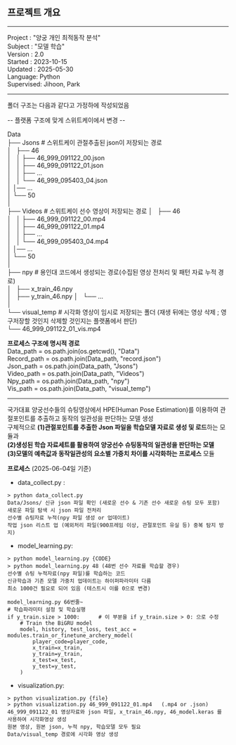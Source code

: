 

## 프로젝트 개요  
---  

Project : "양궁 개인 최적동작 분석"  
Subject : "모델 학습"  
Version : 2.0  
Started : 2023-10-15  
Updated : 2025-05-30  
Language: Python  
Supervised: Jihoon, Park  

---  

폴더 구조는 다음과 같다고 가정하에 작성되었음  

-- 플랫폼 구조에 맞게 스위트케이에서 변경 --  
  
  
Data  
├── Jsons       # 스위트케이 관절추출된 json이 저장되는 경로  
│   ├── 46  
│   │   ├── 46_999_091122_00.json  
│   │   ├── 46_999_091122_01.json  
│   │   ├── ...  
│   │   └── 46_999_095403_04.json  
│   │── ...  
│   └── 50  
│  
├── Videos      # 스위트케이 선수 영상이 저장되는 경로 
│   ├── 46  
│   │   ├── 46_999_091122_00.mp4  
│   │   ├── 46_999_091122_01.mp4  
│   │   ├── ...  
│   │   └── 46_999_095403_04.mp4  
│   │── ...  
│   └── 50  
│  
├── npy         # 용인대 코드에서 생성되는 경로(수집된 영상 전처리 및 패턴 자료 누적 경로)  
│   ├── x_train_46.npy  
│   ├── y_train_46.npy 
│   └── ...  
│  
└── visual_temp # 시각화 영상이 임시로 저장되는 폴더 (재생 뒤에는 영상 삭제 ; 영구저장할 것인지 삭제할 것인지는 플랫폼에서 판단)  
    └── 46_999_091122_01_vis.mp4  


**프로세스 구조에 명시적 경로**  
Data_path = os.path.join(os.getcwd(), "Data")  
Record_path = os.path.join(Data_path, "record.json")  
Json_path = os.path.join(Data_path, "Jsons")  
Video_path = os.path.join(Data_path, "Videos")  
Npy_path = os.path.join(Data_path, "npy")  
Vis_path = os.path.join(Data_path, "visual_temp")  
  
  
---  
국가대표 양궁선수들의 슈팅영상에서 HPE(Human Pose Estimation)를 이용하여 관절포인트를 추출하고 동작의 일관성을 판단하는 모델 생성    
구체적으로 **(1)관절포인트를 추출한 Json 파일을 학습모델 자료로 생성 및 로드**하는 모듈과   
**(2)생성된 학습 자료세트를 활용하여 양궁선수 슈팅동작의 일관성을 판단하는 모델**  
**(3)모델의 예측값과 동작일관성의 요소별 가중치 차이를 시각화하는 프로세스** 모듈
  
  
  
**프로세스**  (2025-06-04일 기준)  

- data_collect.py :  
```
> python data_collect.py
Data/Jsons/ 신규 json 파일 확인 (새로운 선수 & 기존 선수 새로운 슈팅 모두 포함)  
새로운 파일 탐색 시 json 파일 전처리  
선수별 슈팅자료 누적(npy 파일 생성 or 업데이트)  
작업 json 리스트 업 (예외처리 파일(900프레임 이상, 관절포인트 유실 등) 중복 탐지 방지)
```
  
- model_learning.py:  
```
> python model_learning.py {CODE}  
> python model_learning.py 48 (48번 선수 자료를 학습할 경우)  
선수별 슈팅 누적자료(npy 파일)를 학습하는 코드  
신규학습과 기존 모델 가중치 업데이트는 하이퍼파라미터 다름  
최소 1000건 필요로 되어 있음 (테스트시 이를 0으로 변경)  
  
model_learning.py 66번줄~  
# 학습파라미터 설정 및 학습실행  
if y_train.size > 1000:      # 이 부분을 if y_train.size > 0: 으로 수정  
    # Train the BiGRU model  
    model, history, test_loss, test_acc = modules.train_or_finetune_archery_model(  
        player_code=player_code,  
        x_train=x_train,  
        y_train=y_train,  
        x_test=x_test,  
        y_test=y_test,  
    )  
```
  
- visualization.py:  
```
> python visualization.py {file}  
> python visualization.py 46_999_091122_01.mp4   (.mp4 or .json)  
46_999_091122_01 영상자료와 json 파일, x_train_46.npy, 46_model.keras 를 사용하여 시각화영상 생성  
원본 영상, 원본 json, 누적 npy, 학습모델 모두 필요  
Data/visual_temp 경로에 시각화 영상 생성  
```


